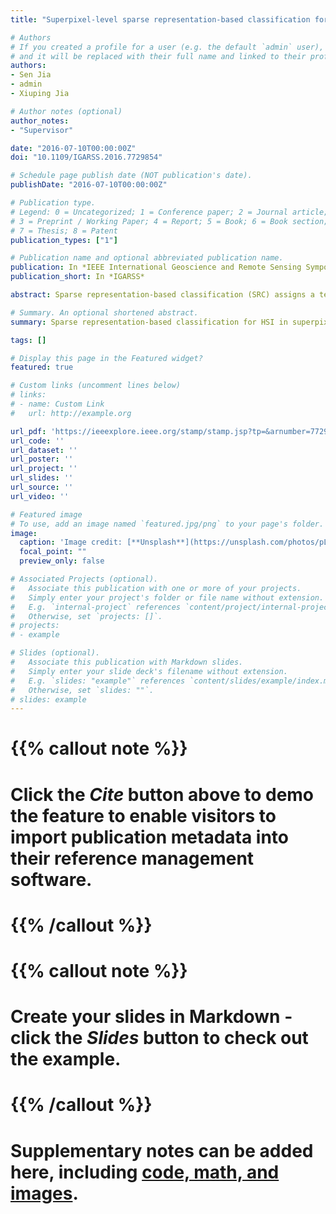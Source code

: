 ```yaml
---
title: "Superpixel-level sparse representation-based classification for hyperspectral imagery"

# Authors
# If you created a profile for a user (e.g. the default `admin` user), write the username (folder name) here 
# and it will be replaced with their full name and linked to their profile.
authors:
- Sen Jia
- admin
- Xiuping Jia

# Author notes (optional)
author_notes:
- "Supervisor"

date: "2016-07-10T00:00:00Z"
doi: "10.1109/IGARSS.2016.7729854"

# Schedule page publish date (NOT publication's date).
publishDate: "2016-07-10T00:00:00Z"

# Publication type.
# Legend: 0 = Uncategorized; 1 = Conference paper; 2 = Journal article;
# 3 = Preprint / Working Paper; 4 = Report; 5 = Book; 6 = Book section;
# 7 = Thesis; 8 = Patent
publication_types: ["1"]

# Publication name and optional abbreviated publication name.
publication: In *IEEE International Geoscience and Remote Sensing Symposium*
publication_short: In *IGARSS*

abstract: Sparse representation-based classification (SRC) assigns a test sample to the class with minimal representation error via a sparse linear combination of all the training samples, which has successfully been applied to hyperspectral imagery (HSI). Meanwhile, spatial information, that means the adjacent pixels belong to the same class with a high probability, is a valuable complement to the spectral information. In this paper, we propose an efficient method for HSI classification by using superpixel based sparse representation-based classification (SP-SRC). One superpixel can be regarded as a small region consisting of a number of pixels with similar spectral characteristics. The novel method utilizes superpixel to exploit spatial information which can greatly improve classification accuracy. Specifically, SRC is firstly used to classifier the HSI. Then an efficient segmentation algorithm is adopted to divide the HSI into disjoint superpixels. Finally, each superpixel is used to fuse the results of the SRC classifier. Experimental results on the widely-used Indian Pines hyperspectral imagery have shown that the proposed SP-SRC approach could achieve better performance than the pixel-wise SRC method.

# Summary. An optional shortened abstract.
summary: Sparse representation-based classification for HSI in superpixel level.

tags: []

# Display this page in the Featured widget?
featured: true

# Custom links (uncomment lines below)
# links:
# - name: Custom Link
#   url: http://example.org

url_pdf: 'https://ieeexplore.ieee.org/stamp/stamp.jsp?tp=&arnumber=7729854'
url_code: ''
url_dataset: ''
url_poster: ''
url_project: ''
url_slides: ''
url_source: ''
url_video: ''

# Featured image
# To use, add an image named `featured.jpg/png` to your page's folder. 
image:
  caption: 'Image credit: [**Unsplash**](https://unsplash.com/photos/pLCdAaMFLTE)'
  focal_point: ""
  preview_only: false

# Associated Projects (optional).
#   Associate this publication with one or more of your projects.
#   Simply enter your project's folder or file name without extension.
#   E.g. `internal-project` references `content/project/internal-project/index.md`.
#   Otherwise, set `projects: []`.
# projects:
# - example

# Slides (optional).
#   Associate this publication with Markdown slides.
#   Simply enter your slide deck's filename without extension.
#   E.g. `slides: "example"` references `content/slides/example/index.md`.
#   Otherwise, set `slides: ""`.
# slides: example
---
```


# {{% callout note %}}
# Click the *Cite* button above to demo the feature to enable visitors to import publication metadata into their reference management software.
# {{% /callout %}}

# {{% callout note %}}
# Create your slides in Markdown - click the *Slides* button to check out the example.
# {{% /callout %}}

# Supplementary notes can be added here, including [code, math, and images](https://wowchemy.com/docs/writing-markdown-latex/).

